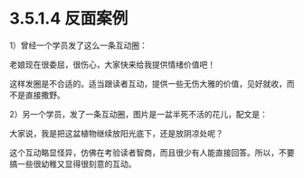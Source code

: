 # 3.5.1.4 反面案例

1）曾经一个学员发了这么一条互动圈：

老娘现在很委屈，很伤心，大家快来给我提供情绪价值吧！

这样发圈是不合适的。适当跟读者互动，提供一些无伤大雅的价值，见好就收，而不是直接撒野。

2）另一个学员，发了一条互动圈，图片是一盆半死不活的花儿，配文是：

大家说，我是把这盆植物继续放阳光底下，还是放阴凉处呢？

这个互动略显怪异，仿佛在考验读者智商，而且很少有人能直接回答。所以，不要搞一些很幼稚又显得很刻意的互动。